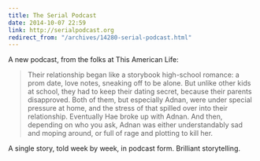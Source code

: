 ```yaml
---
title: The Serial Podcast
date: 2014-10-07 22:59
link: http://serialpodcast.org
redirect_from: "/archives/14280-serial-podcast.html"
---
```



A new podcast, from the folks at This American Life: 

> Their relationship began like a storybook high-school romance: a prom date, love notes, sneaking off to be alone. But unlike other kids at school, they had to keep their dating secret, because their parents disapproved. Both of them, but especially Adnan, were under special pressure at home, and the stress of that spilled over into their relationship. Eventually Hae broke up with Adnan. And then, depending on who you ask, Adnan was either understandably sad and moping around, or full of rage and plotting to kill her.

A single story, told week by week, in podcast form. Brilliant storytelling. 
